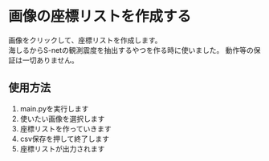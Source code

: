 # 画像の座標リストを作成する

画像をクリックして、座標リストを作成します。  
海しるからS-netの観測震度を抽出するやつを作る時に使いました。
動作等の保証は一切ありません。

## 使用方法

1. main.pyを実行します
2. 使いたい画像を選択します
3. 座標リストを作っていきます
4. csv保存を押して終了します
5. 座標リストが出力されます
